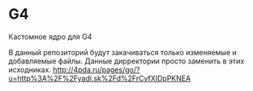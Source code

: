 ﻿G4
==

Кастомное ядро для G4

В данный репозиторий будут закачиваться только изменяемые и добавляемые файлы. Данные дирректории просто заменить в этих исходниках. http://4pda.ru/pages/go/?u=http%3A%2F%2Fyadi.sk%2Fd%2FrCvfXIDpPKNEA